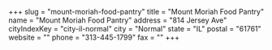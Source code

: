 +++
slug = "mount-moriah-food-pantry"
title = "Mount Moriah Food Pantry"
name = "Mount Moriah Food Pantry"
address = "814 Jersey Ave"
cityIndexKey = "city-il-normal"
city = "Normal"
state = "IL"
postal = "61761"
website = ""
phone = "313-445-1799"
fax = ""
+++
